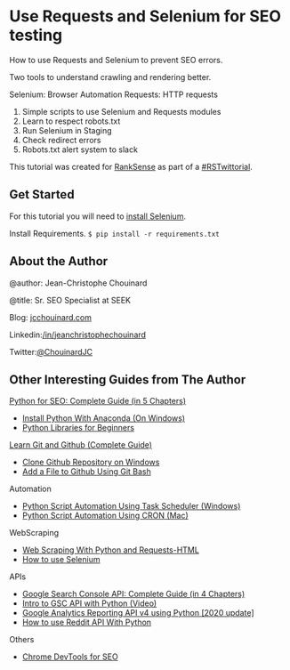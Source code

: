 # Use Requests and Selenium for SEO testing

How to use Requests and Selenium to prevent SEO errors. 

Two tools to understand crawling and rendering better.

Selenium: Browser Automation
Requests: HTTP requests

1. Simple scripts to use Selenium and Requests modules
2. Learn to respect robots.txt
3. Run Selenium in Staging
4. Check redirect errors
5. Robots.txt alert system to slack 

This tutorial was created for [RankSense](https://www.ranksense.com/) as part of a [#RSTwittorial](https://twitter.com/hashtag/rstwittorial).

## Get Started

For this tutorial you will need to [install Selenium](https://www.jcchouinard.com/learn-selenium-python-seo-automation/).

Install Requirements.
`$ pip install -r requirements.txt`

## About the Author

@author: Jean-Christophe Chouinard

@title: Sr. SEO Specialist at SEEK

Blog: [jcchouinard.com](https://www.jcchouinard.com)

Linkedin:[/in/jeanchristophechouinard](https://www.linkedin.com/in/jeanchristophechouinard)

Twitter:[@ChouinardJC](https://twitter.com/ChouinardJC)


## Other Interesting Guides from The Author

[Python for SEO: Complete Guide (in 5 Chapters)](https://www.jcchouinard.com/python-for-seo/)

- [Install Python With Anaconda (On Windows)](https://www.jcchouinard.com/install-python-with-anaconda-on-windows/)
- [Python Libraries for Beginners](https://www.jcchouinard.com/python-libraries-for-seo/)

[Learn Git and Github (Complete Guide)](https://www.jcchouinard.com/learn-git-and-github/)

- [Clone Github Repository on Windows](https://www.jcchouinard.com/clone-github-repository-on-windows/)
- [Add a File to Github Using Git Bash](https://www.jcchouinard.com/add-a-file-to-github-with-git-bash/)

Automation

- [Python Script Automation Using Task Scheduler (Windows)](https://www.jcchouinard.com/python-automation-using-task-scheduler/)
- [Python Script Automation Using CRON (Mac)](https://www.jcchouinard.com/python-automation-with-cron-on-mac/)

WebScraping

- [Web Scraping With Python and Requests-HTML](https://www.jcchouinard.com/web-scraping-with-python-and-requests-html/)
- [How to use Selenium](https://www.jcchouinard.com/learn-selenium-python-seo-automation/)

APIs

- [Google Search Console API: Complete Guide (in 4 Chapters)](https://www.jcchouinard.com/google-search-console-api/)
- [Intro to GSC API with Python (Video)](https://www.jcchouinard.com/intro-to-gsc-api-with-python/)
- [Google Analytics Reporting API v4 using Python [2020 update]](https://www.jcchouinard.com/google-analytics-api-using-python/)
- [How to use Reddit API With Python](https://www.jcchouinard.com/how-to-use-reddit-api-with-python/)

Others

- [Chrome DevTools for SEO](https://www.jcchouinard.com/chrome-devtools-commands-for-seo/)



